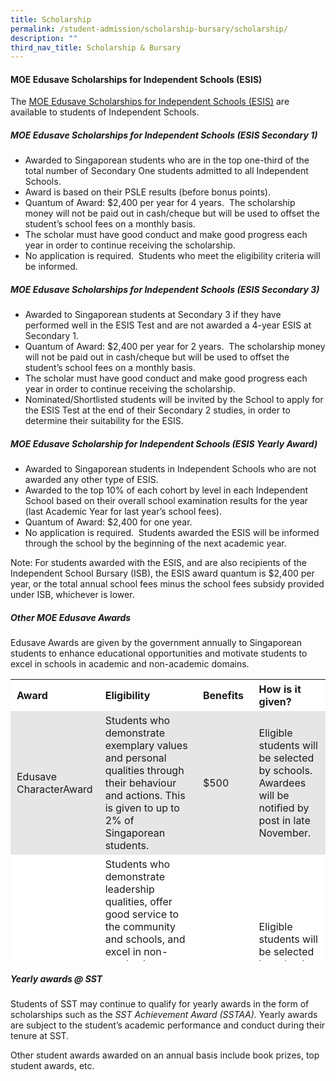 ```yaml
---
title: Scholarship
permalink: /student-admission/scholarship-bursary/scholarship/
description: ""
third_nav_title: Scholarship & Bursary
---
```

#### **MOE Edusave Scholarships for Independent Schools (ESIS)**

The [MOE Edusave Scholarships for Independent Schools (ESIS)](https://www.moe.gov.sg/financial-matters/awards-scholarships/edusave-scholarships-independent) are available to students of Independent Schools.

##### MOE Edusave Scholarships for Independent Schools (ESIS Secondary 1)

*   Awarded to Singaporean students who are in the top one-third of the total number of Secondary One students admitted to all Independent Schools.
*   Award is based on their PSLE results (before bonus points).
*   Quantum of Award: $2,400 per year for 4 years.  The scholarship money will not be paid out in cash/cheque but will be used to offset the student’s school fees on a monthly basis.
*   The scholar must have good conduct and make good progress each year in order to continue receiving the scholarship.
*   No application is required.  Students who meet the eligibility criteria will be informed.

##### MOE Edusave Scholarships for Independent Schools (ESIS Secondary 3)

*   Awarded to Singaporean students at Secondary 3 if they have performed well in the ESIS Test and are not awarded a 4-year ESIS at Secondary 1.
*   Quantum of Award: $2,400 per year for 2 years.  The scholarship money will not be paid out in cash/cheque but will be used to offset the student’s school fees on a monthly basis.
*   The scholar must have good conduct and make good progress each year in order to continue receiving the scholarship.
*   Nominated/Shortlisted students will be invited by the School to apply for the ESIS Test at the end of their Secondary 2 studies, in order to determine their suitability for the ESIS.

##### MOE Edusave Scholarship for Independent Schools (ESIS Yearly Award)

*   Awarded to Singaporean students in Independent Schools who are not awarded any other type of ESIS.
*   Awarded to the top 10% of each cohort by level in each Independent School based on their overall school examination results for the year (last Academic Year for last year’s school fees).
*   Quantum of Award: $2,400 for one year.
*   No application is required.  Students awarded the ESIS will be informed through the school by the beginning of the next academic year.

Note: For students awarded with the ESIS, and are also recipients of the Independent School Bursary (ISB), the ESIS award quantum is $2,400 per year, or the total annual school fees minus the school fees subsidy provided under ISB, whichever is lower.

##### Other MOE Edusave Awards

Edusave Awards are given by the government annually to Singaporean students to enhance educational opportunities and motivate students to excel in schools in academic and non-academic domains.

<table style="box-sizing: inherit; border-collapse: collapse; border-spacing: 0px; max-width: 100%; width: 893px; height: 451px;"><tbody style="box-sizing: inherit;"><tr style="box-sizing: inherit; background: rgb(255, 255, 255);"><td style="box-sizing: inherit; padding: 5px 10px; width: 121px;"><strong style="box-sizing: inherit; font-weight: bold;">Award</strong></td><td style="box-sizing: inherit; padding: 5px 10px; width: 442px;"><strong style="box-sizing: inherit; font-weight: bold;">Eligibility</strong></td><td style="box-sizing: inherit; padding: 5px 10px; width: 103px;"><strong style="box-sizing: inherit; font-weight: bold;">Benefits</strong></td><td style="box-sizing: inherit; padding: 5px 10px; width: 199px;"><strong style="box-sizing: inherit; font-weight: bold;">How is it given?</strong></td></tr><tr style="box-sizing: inherit; background: rgb(230, 230, 230);"><td style="box-sizing: inherit; padding: 5px 10px; width: 121px;">Edusave CharacterAward</td><td style="box-sizing: inherit; padding: 5px 10px; width: 442px;">Students who demonstrate exemplary values and personal qualities through their behaviour and actions. This is given to up to 2% of Singaporean students.</td><td style="box-sizing: inherit; padding: 5px 10px; width: 103px;">$500</td><td style="box-sizing: inherit; padding: 5px 10px; width: 199px;">Eligible students will be selected by schools. Awardees will be notified by post in late November.</td></tr><tr style="box-sizing: inherit; background: rgb(255, 255, 255);"><td style="box-sizing: inherit; padding: 5px 10px; width: 121px;">EAGLES</td><td style="box-sizing: inherit; padding: 5px 10px; width: 442px;">Students who demonstrate leadership qualities, offer good service to the community and schools, and excel in non-academic activities. Students must also pass the school exams and have good conduct. This is given to up to 10% of Singaporean students.</td><td style="box-sizing: inherit; padding: 5px 10px; width: 103px;">$350</td><td style="box-sizing: inherit; padding: 5px 10px; width: 199px;">Eligible students will be selected by schools. Awardees will be notified by post in late November.</td></tr></tbody></table>

##### Yearly awards @ SST

Students of SST may continue to qualify for yearly awards in the form of scholarships such as the _SST Achievement Award (SSTAA)._ Yearly awards are subject to the student’s academic performance and conduct during their tenure at SST.

Other student awards awarded on an annual basis include book prizes, top student awards, etc.